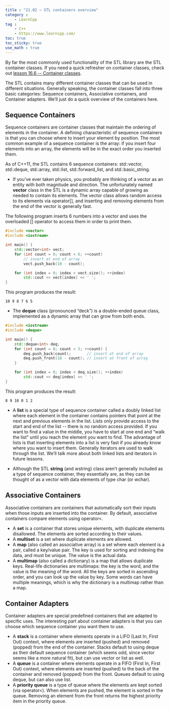 ```yaml
---
title : "21.02 — STL containers overview"
category :
    - LearnCpp
tag : 
    - C++
    - https://www.learncpp.com/
toc: true  
toc_sticky: true 
use_math : true
---
```



By far the most commonly used functionality of the STL library are the STL container classes. If you need a quick refresher on container classes, check out [lesson 16.6 -- Container classes](https://www.learncpp.com/cpp-tutorial/container-classes/).

The STL contains many different container classes that can be used in different situations. Generally speaking, the container classes fall into three basic categories: Sequence containers, Associative containers, and Container adapters. We’ll just do a quick overview of the containers here.


## Sequence Containers

Sequence containers are container classes that maintain the ordering of elements in the container. A defining characteristic of sequence containers is that you can choose where to insert your element by position. The most common example of a sequence container is the array: if you insert four elements into an array, the elements will be in the exact order you inserted them.

As of C++11, the STL contains 6 sequence containers: std::vector, std::deque, std::array, std::list, std::forward_list, and std::basic_string.

- If you’ve ever taken physics, you probably are thinking of a vector as an entity with both magnitude and direction. The unfortunately named **vector** class in the STL is a dynamic array capable of growing as needed to contain its elements. The vector class allows random access to its elements via operator[], and inserting and removing elements from the end of the vector is generally fast.

The following program inserts 6 numbers into a vector and uses the overloaded [] operator to access them in order to print them.

```c++
#include <vector>
#include <iostream>

int main() {
    std::vector<int> vect;
    for (int count = 0; count < 6; ++count)
        // insert at end of array
        vect.push_back(10 - count);

    for (int index = 0; index < vect.size(); ++index)
        std::cout << vect[index] << ' ';
}
```

This program produces the result:

```
10 9 8 7 6 5
```

- The **deque** class (pronounced “deck”) is a double-ended queue class, implemented as a dynamic array that can grow from both ends.

```c++
#include <iostream>
#include <deque>

int main() {
    std::deque<int> deq;
    for (int count = 0; count < 3; ++count) {
        deq.push_back(count);       // insert at end of array
        deq.push_front(10 - count); // insert at front of array
    }

    for (int index = 0; index < deq.size(); ++index)
        std::cout << deq[index] << ' ';
}
```

This program produces the result:

```
8 9 10 0 1 2
```

- A **list** is a special type of sequence container called a doubly linked list where each element in the container contains pointers that point at the next and previous elements in the list. Lists only provide access to the start and end of the list -- there is no random access provided. If you want to find a value in the middle, you have to start at one end and “walk the list” until you reach the element you want to find. The advantage of lists is that inserting elements into a list is very fast if you already know where you want to insert them. Generally iterators are used to walk through the list.
We’ll talk more about both linked lists and iterators in future lessons.

- Although the STL **string** (and wstring) class aren’t generally included as a type of sequence container, they essentially are, as they can be thought of as a vector with data elements of type char (or wchar).


## Associative Containers

Associative containers are containers that automatically sort their inputs when those inputs are inserted into the container. By default, associative containers compare elements using operator<.

- A **set** is a container that stores unique elements, with duplicate elements disallowed. The elements are sorted according to their values.
- A **multiset** is a set where duplicate elements are allowed.
- A **map** (also called an associative array) is a set where each element is a pair, called a key/value pair. The key is used for sorting and indexing the data, and must be unique. The value is the actual data.
- A **multimap** (also called a dictionary) is a map that allows duplicate keys. Real-life dictionaries are multimaps: the key is the word, and the value is the meaning of the word. All the keys are sorted in ascending order, and you can look up the value by key. Some words can have multiple meanings, which is why the dictionary is a multimap rather than a map.


## Container Adapters

Container adapters are special predefined containers that are adapted to specific uses. The interesting part about container adapters is that you can choose which sequence container you want them to use.

- A **stack** is a container where elements operate in a LIFO (Last In, First Out) context, where elements are inserted (pushed) and removed (popped) from the end of the container. Stacks default to using deque as their default sequence container (which seems odd, since vector seems like a more natural fit), but can use vector or list as well.
- A **queue** is a container where elements operate in a FIFO (First In, First Out) context, where elements are inserted (pushed) to the back of the container and removed (popped) from the front. Queues default to using deque, but can also use list.
- A **priority queue** is a type of queue where the elements are kept sorted (via operator<). When elements are pushed, the element is sorted in the queue. Removing an element from the front returns the highest priority item in the priority queue.